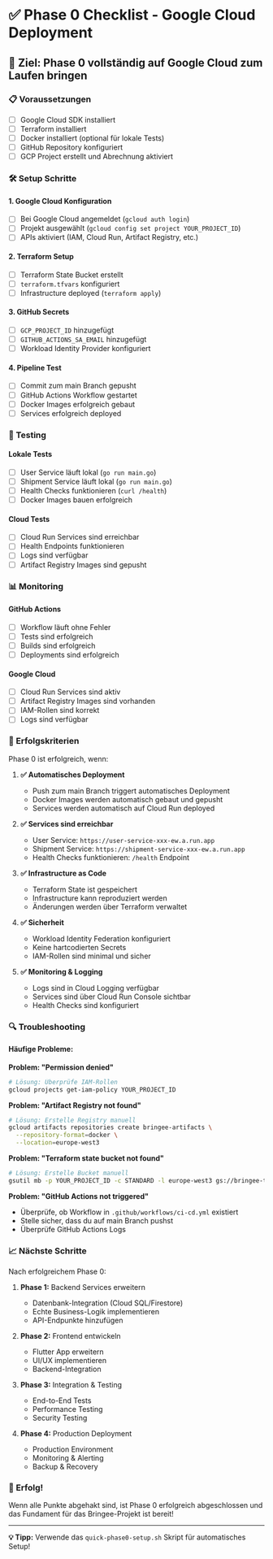 # ✅ Phase 0 Checklist - Google Cloud Deployment

## 🎯 Ziel: Phase 0 vollständig auf Google Cloud zum Laufen bringen

### 📋 Voraussetzungen

- [ ] Google Cloud SDK installiert
- [ ] Terraform installiert
- [ ] Docker installiert (optional für lokale Tests)
- [ ] GitHub Repository konfiguriert
- [ ] GCP Project erstellt und Abrechnung aktiviert

### 🛠️ Setup Schritte

#### 1. Google Cloud Konfiguration
- [ ] Bei Google Cloud angemeldet (`gcloud auth login`)
- [ ] Projekt ausgewählt (`gcloud config set project YOUR_PROJECT_ID`)
- [ ] APIs aktiviert (IAM, Cloud Run, Artifact Registry, etc.)

#### 2. Terraform Setup
- [ ] Terraform State Bucket erstellt
- [ ] `terraform.tfvars` konfiguriert
- [ ] Infrastructure deployed (`terraform apply`)

#### 3. GitHub Secrets
- [ ] `GCP_PROJECT_ID` hinzugefügt
- [ ] `GITHUB_ACTIONS_SA_EMAIL` hinzugefügt
- [ ] Workload Identity Provider konfiguriert

#### 4. Pipeline Test
- [ ] Commit zum main Branch gepusht
- [ ] GitHub Actions Workflow gestartet
- [ ] Docker Images erfolgreich gebaut
- [ ] Services erfolgreich deployed

### 🧪 Testing

#### Lokale Tests
- [ ] User Service läuft lokal (`go run main.go`)
- [ ] Shipment Service läuft lokal (`go run main.go`)
- [ ] Health Checks funktionieren (`curl /health`)
- [ ] Docker Images bauen erfolgreich

#### Cloud Tests
- [ ] Cloud Run Services sind erreichbar
- [ ] Health Endpoints funktionieren
- [ ] Logs sind verfügbar
- [ ] Artifact Registry Images sind gepusht

### 📊 Monitoring

#### GitHub Actions
- [ ] Workflow läuft ohne Fehler
- [ ] Tests sind erfolgreich
- [ ] Builds sind erfolgreich
- [ ] Deployments sind erfolgreich

#### Google Cloud
- [ ] Cloud Run Services sind aktiv
- [ ] Artifact Registry Images sind vorhanden
- [ ] IAM-Rollen sind korrekt
- [ ] Logs sind verfügbar

### 🚀 Erfolgskriterien

Phase 0 ist erfolgreich, wenn:

1. **✅ Automatisches Deployment**
   - Push zum main Branch triggert automatisches Deployment
   - Docker Images werden automatisch gebaut und gepusht
   - Services werden automatisch auf Cloud Run deployed

2. **✅ Services sind erreichbar**
   - User Service: `https://user-service-xxx-ew.a.run.app`
   - Shipment Service: `https://shipment-service-xxx-ew.a.run.app`
   - Health Checks funktionieren: `/health` Endpoint

3. **✅ Infrastructure as Code**
   - Terraform State ist gespeichert
   - Infrastructure kann reproduziert werden
   - Änderungen werden über Terraform verwaltet

4. **✅ Sicherheit**
   - Workload Identity Federation konfiguriert
   - Keine hartcodierten Secrets
   - IAM-Rollen sind minimal und sicher

5. **✅ Monitoring & Logging**
   - Logs sind in Cloud Logging verfügbar
   - Services sind über Cloud Run Console sichtbar
   - Health Checks sind konfiguriert

### 🔍 Troubleshooting

#### Häufige Probleme:

**Problem: "Permission denied"**
```bash
# Lösung: Überprüfe IAM-Rollen
gcloud projects get-iam-policy YOUR_PROJECT_ID
```

**Problem: "Artifact Registry not found"**
```bash
# Lösung: Erstelle Registry manuell
gcloud artifacts repositories create bringee-artifacts \
  --repository-format=docker \
  --location=europe-west3
```

**Problem: "Terraform state bucket not found"**
```bash
# Lösung: Erstelle Bucket manuell
gsutil mb -p YOUR_PROJECT_ID -c STANDARD -l europe-west3 gs://bringee-terraform-state-unique
```

**Problem: "GitHub Actions not triggered"**
- Überprüfe, ob Workflow in `.github/workflows/ci-cd.yml` existiert
- Stelle sicher, dass du auf main Branch pushst
- Überprüfe GitHub Actions Logs

### 📈 Nächste Schritte

Nach erfolgreichem Phase 0:

1. **Phase 1:** Backend Services erweitern
   - Datenbank-Integration (Cloud SQL/Firestore)
   - Echte Business-Logik implementieren
   - API-Endpunkte hinzufügen

2. **Phase 2:** Frontend entwickeln
   - Flutter App erweitern
   - UI/UX implementieren
   - Backend-Integration

3. **Phase 3:** Integration & Testing
   - End-to-End Tests
   - Performance Testing
   - Security Testing

4. **Phase 4:** Production Deployment
   - Production Environment
   - Monitoring & Alerting
   - Backup & Recovery

### 🎉 Erfolg!

Wenn alle Punkte abgehakt sind, ist Phase 0 erfolgreich abgeschlossen und das Fundament für das Bringee-Projekt ist bereit!

---

**💡 Tipp:** Verwende das `quick-phase0-setup.sh` Skript für automatisches Setup!